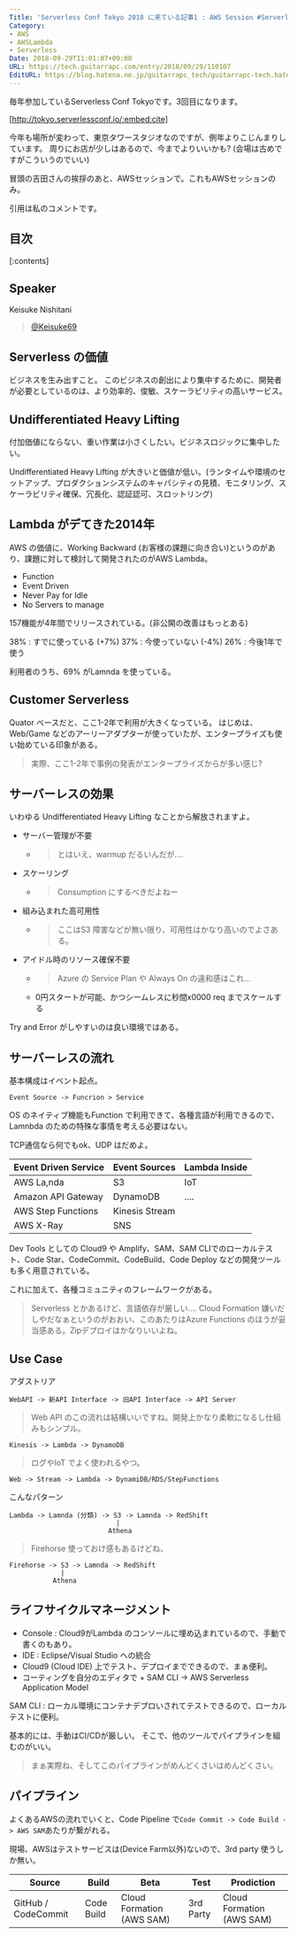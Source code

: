 ```yaml
---
Title: 'Serverless Conf Tokyo 2018 に来ている記事1 : AWS Session #ServerlessConf #serverlesstokyo'
Category:
- AWS
- AWSLambda
- Serverless
Date: 2018-09-29T11:01:07+09:00
URL: https://tech.guitarrapc.com/entry/2018/09/29/110107
EditURL: https://blog.hatena.ne.jp/guitarrapc_tech/guitarrapc-tech.hatenablog.com/atom/entry/10257846132641420489
---
```


毎年参加しているServerless Conf Tokyoです。3回目になります。


[http://tokyo.serverlessconf.io/:embed:cite]


今年も場所が変わって、東京タワースタジオなのですが、例年よりこじんまりしています。
周りにお店が少しはあるので、今までよりいいかも? (会場は古めですがこういうのでいい)

冒頭の吉田さんの挨拶のあと、AWSセッションで。これもAWSセッションのみ。

引用は私のコメントです。



## 目次

[:contents]

## Speaker

Keisuke Nishitani

> [@Keisuke69](https://twitter.com/Keisuke69)

## Serverless の価値

ビジネスを生み出すこと。
このビジネスの創出により集中するために、開発者が必要としているのは、より効率的、俊敏、スケーラビリティの高いサービス。

## Undifferentiated Heavy Lifting

付加価値にならない、重い作業は小さくしたい。ビジネスロジックに集中したい。

Undifferentiated Heavy Lifting が大きいと価値が低い。(ランタイムや環境のセットアップ、プロダクションシステムのキャパシティの見積、モニタリング、スケーラビリティ確保、冗長化、認証認可、スロットリング)

## Lambda がデてきた2014年

AWS の価値に、Working Backward (お客様の課題に向き合い)というのがあり、課題に対して検討して開発されたのがAWS Lambda。

* Function
* Event Driven
* Never Pay for Idle
* No Servers to manage

157機能が4年間でリリースされている。(非公開の改善はもっとある)

38% : すでに使っている (+7%)
37% : 今使っていない (-4%)
26% : 今後1年で使う

利用者のうち、69% がLamnda を使っている。

## Customer Serverless

Quator ベースだと、ここ1-2年で利用が大きくなっている。
はじめは、Web/Game などのアーリーアダプターが使っていたが、エンタープライズも使い始めている印象がある。

> 実際、ここ1-2年で事例の発表がエンタープライズからが多い感じ?

## サーバーレスの効果

いわゆる Undifferentiated Heavy Lifting なことから解放されますよ。

* サーバー管理が不要
    * > とはいえ、warmup だるいんだが....
* スケーリング
    * > Consumption にするべきだよねー
* 組み込まれた高可用性
    * > ここはS3 障害などが無い限り、可用性はかなり高いのでよさある。
* アイドル時のリソース確保不要
    * > Azure の Service Plan や Always On の違和感はこれ...
    * 0円スタートが可能、かつシームレスに秒間x0000 req までスケールする

Try and Error がしやすいのは良い環境ではある。

## サーバーレスの流れ

基本構成はイベント起点。

```
Event Source -> Funcrion > Service 
```

OS のネイティブ機能もFunction で利用できて、各種言語が利用できるので、Lamnbda のための特殊な事情を考える必要はない。

TCP通信なら何でもok、UDP はだめよ。

Event Driven Service | Event Sources | Lambda Inside
--- | ---- | ----
AWS La,nda | S3 | IoT
Amazon API Gateway | DynamoDB | ....
AWS Step Functions | Kinesis Stream
AWS X-Ray | SNS

Dev Tools としての Cloud9 や Amplify、SAM、SAM CLIでのローカルテスト、Code Star、CodeCommit、CodeBuild、Code Deploy などの開発ツールも多く用意されている。

 これに加えて、各種コミュニティのフレームワークがある。

> Serverless とかあるけど、言語依存が厳しい.... Cloud Formation 嫌いだしやだなぁというのがおおい、このあたりはAzure Functions のほうが妥当感ある。Zipデプロイはかなりいいよね。

## Use Case

アダストリア

```
WebAPI -> 新API Interface -> 旧API Interface -> API Server
```

> Web API  のこの流れは結構いいですね。開発上かなり柔軟になるし仕組みもシンプル。


```
Kinesis -> Lambda -> DynamoDB
```

> ログやIoT でよく使われるやつ。

```
Web -> Stream -> Lambda -> DynamiDB/RDS/StepFunctions
```

こんなパターン
```
Lambda -> Lamnda (分類) -> S3 -> Lamnda -> RedShift
                           |                    
                         Athena
```

> Firehorse 使っておけ感もあるけどね、

```
Firehorse -> S3 -> Lamnda -> RedShift
             |                    
           Athena
```

## ライフサイクルマネージメント

* Console : Cloud9がLambda のコンソールに埋め込まれているので、手動で書くのもあり。
* IDE : Eclipse/Visual Studio への統合
* Cloud9 (Cloud IDE) 上でテスト、デプロイまでできるので、まぁ便利。
* コーティングを自分のエディタで + SAM CLI -> AWS Serverless Application Model

SAM CLI : ローカル環境にコンテナデプロいされてテストできるので、ローカルテストに便利。

基本的には、手動はCI/CDが厳しい。
そこで、他のツールでパイプラインを組むのがいい。

> まぁ実際ね、そしてこのパイプラインがめんどくさいはめんどくさい。

## パイプライン

よくあるAWSの流れでいくと、Code Pipeline で`Code Commit -> Code Build -> AWS SAM`あたりが繋がれる。

現場、AWSはテストサービスは(Device Farm以外)ないので、3rd party 使うしか無い。

Source | Build | Beta | Test | Prodiction
---- | ---- | ---- | ---- | ----
GitHub / CodeCommit | Code Build | Cloud Formation (AWS SAM) | 3rd Party | Cloud Formation (AWS SAM)

